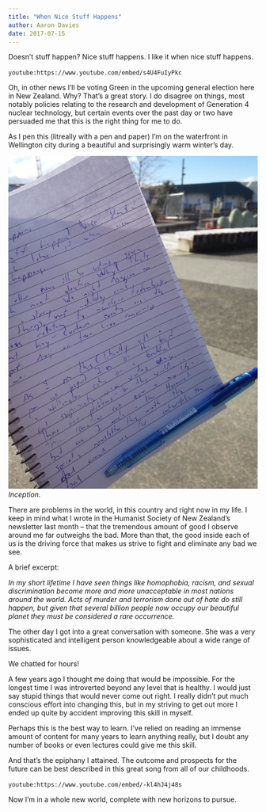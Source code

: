 ```yaml
---
title: "When Nice Stuff Happens"
author: Aaron Davies
date: 2017-07-15
---
```


Doesn’t stuff happen? Nice stuff happens. I like it when nice stuff happens.

`youtube:https://www.youtube.com/embed/s4U4FuIyPkc`

Oh, in other news I’ll be voting Green in the upcoming general election here in New Zealand. Why? That’s a great story. I do disagree on things, most notably policies relating to the research and development of Generation 4 nuclear technology, but certain events over the past day or two have persuaded me that this is the right thing for me to do.

As I pen this (litreally with a pen and paper) I’m on the waterfront in Wellington city during a beautiful and surprisingly warm winter’s day.

[![Inception.](/media/images/blog/IMG_20170715_124011.jpg)](/media/images/blog/IMG_20170715_124011.jpg)
_Inception._

There are problems in the world, in this country and right now in my life. I keep in mind what I wrote in the Humanist Society of New Zealand’s newsletter last month – that the tremendous amount of good I observe around me far outweighs the bad. More than that, the good inside each of us is the driving force that makes us strive to fight and eliminate any bad we see.

A brief excerpt:

_In my short lifetime I have seen things like homophobia, racism, and sexual discrimination become more and more unacceptable in most nations around the world. Acts of murder and terrorism done out of hate do still happen, but given that several billion people now occupy our beautiful planet they must be considered a rare occurrence._

The other day I got into a great conversation with someone. She was a very sophisticated and intelligent person knowledgeable about a wide range of issues.

We chatted for hours!

A few years ago I thought me doing that would be impossible. For the longest time I was introverted beyond any level that is healthy. I would just say stupid things that would never come out right. I really didn’t put much conscious effort into changing this, but in my striving to get out more I ended up quite by accident improving this skill in myself.

Perhaps this is the best way to learn. I’ve relied on reading an immense amount of content for many years to learn anything really, but I doubt any number of books or even lectures could give me this skill.

And that’s the epiphany I attained. The outcome and prospects for the future can be best described in this great song from all of our childhoods.

`youtube:https://www.youtube.com/embed/-kl4hJ4j48s`

Now I’m in a whole new world, complete with new horizons to pursue.
